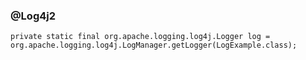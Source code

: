 

### @Log4j2

    private static final org.apache.logging.log4j.Logger log = org.apache.logging.log4j.LogManager.getLogger(LogExample.class);
